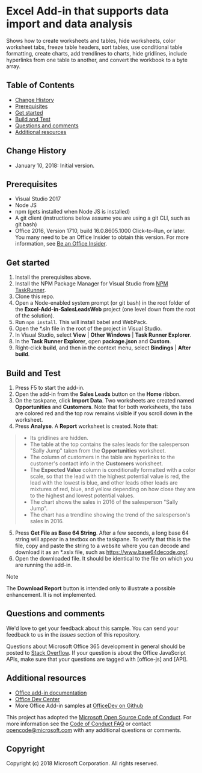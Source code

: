 # Excel Add-in that supports data import and data analysis 
Shows how to create worksheets and tables, hide worksheets, color worksheet tabs, freeze table headers, sort tables, use conditional table formatting, create charts, add trendlines to charts, hide gridlines, include hyperlinks from one table to another, and convert the workbook to a byte array. 

## Table of Contents
* [Change History](#change-history)
* [Prerequisites](#prerequisites)
* [Get started](#get-started)
* [Build and Test](#build-and-test)
* [Questions and comments](#questions-and-comments)
* [Additional resources](#additional-resources)

## Change History

* January 10, 2018: Initial version.

## Prerequisites

- Visual Studio 2017
- Node JS 
- npm (gets installed when Node JS is installed)
- A git client (instructions below assume you are using a git CLI, such as git bash)
- Office 2016, Version 1710, build 16.0.8605.1000 Click-to-Run, or later. You many need to be an Office Insider to obtain this version. For more information, see [Be an Office Insider](https://products.office.com/en-us/office-insider?tab=tab-1).

## Get started

1. Install the prerequisites above.
2. Install the NPM Package Manager for Visual Studio from [NPM TaskRunner](https://marketplace.visualstudio.com/items?itemName=MadsKristensen.NPMTaskRunner).
3. Clone this repo.
4. Open a Node-enabled system prompt (or git bash) in the root folder of the **Excel-Add-in-SalesLeadsWeb** project (one level down from the root of the solution).
5. Run `npm install`. This will install babel and WebPack.
6. Open the *.sln file in the root of the project in Visual Studio.
7. In Visual Studio, select **View** | **Other Windows** | **Task Runner Explorer**. 
8. In the **Task Runner Explorer**, open **package.json** and **Custom**. 
9. Right-click **build**, and then in the context menu, select **Bindings** | **After build**.

## Build and Test

1. Press F5 to start the add-in.
2. Open the add-in from the **Sales Leads** button on the **Home** ribbon.
3. On the taskpane, click **Import Data**. Two worksheets are created named **Opportunities** and **Customers**. Note that for both worksheets, the tabs are colored red and the top row remains visible if you scroll down in the worksheet.
4. Press **Analyse**. A **Report** worksheet is created. Note that:
> -  Its gridlines are hidden.
> -  The table at the top contains the sales leads for the salesperson "Sally Jump" taken from the **Opportunities** worksheet.
> -  The column of customers in the table are hyperlinks to the customer's contact info in the **Customers** worksheet. 
> -  The **Expected Value** column is conditionally formatted with a color scale, so that the lead with the highest potential value is red, the lead with the lowest is blue, and other leads other leads are mixtures of red, blue, and yellow depending on how close they are to the highest and lowest potential values.
> - The chart shows the sales in 2016 of the salesperson "Sally Jump". 
> - The chart has a trendline showing the trend of the salesperson's sales in 2016.
5. Press **Get File as Base 64 String**. After a few seconds, a long base 64 string will appear in a textbox on the taskpane. To verify that this is the file, copy and paste the string to a website where you can decode and download it as an *.xslx file, such as https://www.base64decode.org/. 
6. Open the downloaded file. It should be identical to the file on which you are running the add-in.

> [!NOTE]
> The **Download Report** button is intended only to illustrate a possible enhancement. It is not implemented.

## Questions and comments

We'd love to get your feedback about this sample. You can send your feedback to us in the *Issues* section of this repository.

Questions about Microsoft Office 365 development in general should be posted to [Stack Overflow](http://stackoverflow.com/questions/tagged/office-js+API). If your question is about the Office JavaScript APIs, make sure that your questions are tagged with [office-js] and [API].

## Additional resources

* [Office add-in documentation](https://msdn.microsoft.com/en-us/library/office/jj220060.aspx)
* [Office Dev Center](http://dev.office.com/)
* More Office Add-in samples at [OfficeDev on Github](https://github.com/officedev)

This project has adopted the [Microsoft Open Source Code of Conduct](https://opensource.microsoft.com/codeofconduct/). For more information see the [Code of Conduct FAQ](https://opensource.microsoft.com/codeofconduct/faq/) or contact [opencode@microsoft.com](mailto:opencode@microsoft.com) with any additional questions or comments.

## Copyright
Copyright (c) 2018 Microsoft Corporation. All rights reserved.
